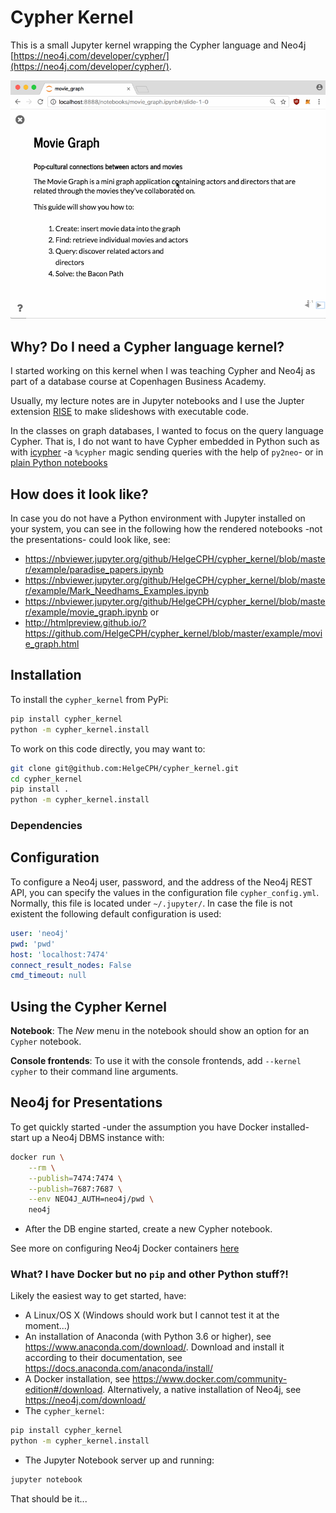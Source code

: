# Cypher Kernel

This is a small Jupyter kernel wrapping the Cypher language and Neo4j [https://neo4j.com/developer/cypher/](https://neo4j.com/developer/cypher/).

![](docs/what_is_this.gif)


## Why? Do I need a Cypher language kernel?

I started working on this kernel when I was teaching Cypher and Neo4j as part of a database course at Copenhagen Business Academy.

Usually, my lecture notes are in Jupyter notebooks and I use the Jupter extension [RISE](https://github.com/damianavila/RISE) to make slideshows with executable code.

In the classes on graph databases, I wanted to focus on the query language Cypher. That is, I do not want to have Cypher embedded in Python such as with [icypher](https://github.com/lebedov/icypher) -a `%cypher` magic sending queries with the help of `py2neo`- or in [plain Python notebooks](https://nicolewhite.github.io/neo4j-jupyter/hello-world.html)


## How does it look like?

In case you do not have a Python environment with Jupyter installed on your system, you can see in the following how the rendered notebooks -not the presentations- could look like, see:

  * https://nbviewer.jupyter.org/github/HelgeCPH/cypher_kernel/blob/master/example/paradise_papers.ipynb
  * https://nbviewer.jupyter.org/github/HelgeCPH/cypher_kernel/blob/master/example/Mark_Needhams_Examples.ipynb
  * https://nbviewer.jupyter.org/github/HelgeCPH/cypher_kernel/blob/master/example/movie_graph.ipynb or
  * http://htmlpreview.github.io/?https://github.com/HelgeCPH/cypher_kernel/blob/master/example/movie_graph.html 



## Installation

To install the `cypher_kernel` from PyPi:

```bash
pip install cypher_kernel
python -m cypher_kernel.install
```

To work on this code directly, you may want to:

```bash
git clone git@github.com:HelgeCPH/cypher_kernel.git
cd cypher_kernel
pip install .
python -m cypher_kernel.install
```

### Dependencies

## Configuration

To configure a Neo4j user, password, and the address of the Neo4j REST API, you can specify the values in the configuration file `cypher_config.yml`. Normally, this file is located under `~/.jupyter/`. In case the file is not existent the following default configuration is used:

```yaml
user: 'neo4j'
pwd: 'pwd'
host: 'localhost:7474'
connect_result_nodes: False
cmd_timeout: null
```


## Using the Cypher Kernel

**Notebook**: The *New* menu in the notebook should show an option for an `Cypher` notebook.

**Console frontends**: To use it with the console frontends, add `--kernel cypher` to their command line arguments.



## Neo4j for Presentations


To get quickly started -under the assumption you have Docker installed- start up a Neo4j DBMS instance with: 

```bash
docker run \
    --rm \
    --publish=7474:7474 \
    --publish=7687:7687 \
    --env NEO4J_AUTH=neo4j/pwd \
    neo4j
```

  * After the DB engine started, create a new Cypher notebook.

See more on configuring Neo4j Docker containers [here](https://neo4j.com/docs/operations-manual/current/installation/docker/)


### What? I have Docker but no `pip` and other Python stuff?!

Likely the easiest way to get started, have:

  * A Linux/OS X (Windows should work but I cannot test it at the moment...)
  * An installation of Anaconda (with Python 3.6 or higher), see https://www.anaconda.com/download/. Download and install it according to their documentation, see https://docs.anaconda.com/anaconda/install/
  * A Docker installation, see https://www.docker.com/community-edition#/download. Alternatively, a native installation of Neo4j, see https://neo4j.com/download/
  * The `cypher_kernel`:
  ```bash
  pip install cypher_kernel
  python -m cypher_kernel.install
  ```
  * The Jupyter Notebook server up and running:
  ```bash
  jupyter notebook
  ```

That should be it...



